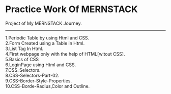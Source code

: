 # Practice Work Of MERNSTACK
Project of My MERNSTACK Journey. <br>
<hr>
1.Periodic Table by using Html and CSS.<br>
2.Form Created using a Table in Html.<br>
3.List Tag In Html.<br>
4.First webpage only with the help of HTML[witout CSS].<br>
5.Basics of CSS<br>
6.LoginPage using Html and CSS.<br>
7.CSS_Selectors.<br>
8.CSS-Selectors-Part-02.<br>
9.CSS-Border-Style-Properties.<br>
10.CSS-Borde-Radius,Color and Outline.

